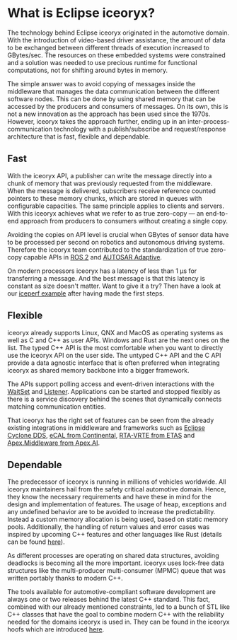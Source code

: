 # What is Eclipse iceoryx?

The technology behind Eclipse iceoryx originated in the automotive domain. With the introduction of video-based driver
assistance, the amount of data to be exchanged between different threads of execution increased to GBytes/sec. The
resources on these embedded systems were constrained and a solution was needed to use precious runtime for functional
computations, not for shifting around bytes in memory.

The simple answer was to avoid copying of messages inside the middleware that manages the data communication between
the different software nodes. This can be done by using shared memory that can be accessed by the producers and
consumers of messages. On its own, this is not a new innovation as the approach has been used since the 1970s.
However, iceoryx takes the approach further, ending up in an inter-process-communication technology with a
publish/subscribe and request/response architecture that is fast, flexible and dependable.

## Fast

With the iceoryx API, a publisher can write the message directly into a chunk of memory that was previously requested
from the middleware. When the message is delivered, subscribers receive reference counted pointers to these memory
chunks, which are stored in queues with configurable capacities. The same principle applies to clients and servers.
With this iceoryx achieves what we refer to as true zero-copy — an end-to-end approach from producers to consumers
without creating a single copy.

Avoiding the copies on API level is crucial when GBytes of sensor data have to be processed per second on robotics and
autonomous driving systems. Therefore the iceoryx team contributed to the standardization of true zero-copy capable
APIs in [ROS 2](https://www.ros.org/) and [AUTOSAR Adaptive](https://www.autosar.org/standards/adaptive-platform/).

On modern processors iceoryx has a latency of less than 1 µs for transferring a message. And the best message is that
this latency is constant as size doesn't matter. Want to give it a try? Then have a look at our
[iceperf example](../examples/iceperf.md) after having made the first steps.

## Flexible

iceoryx already supports Linux, QNX and MacOS as operating systems as well as C and C++ as user APIs. Windows and Rust
are the next ones on the list. The typed C++ API is the most comfortable when you want to directly use the iceoryx API
on the user side. The untyped C++ API and the C API provide a data agnostic interface that is often preferred when
integrating iceoryx as shared memory backbone into a bigger framework.

The APIs support polling access and event-driven interactions with the [WaitSet](overview.md#waitset) and
[Listener](overview.md#listener). Applications can be started and stopped flexibly as there is a service discovery
behind the scenes that dynamically connects matching communication entities.

That iceoryx has the right set of features can be seen from the already existing integrations in middleware and
frameworks such as [Eclipse Cyclone DDS](https://github.com/eclipse-cyclonedds/cyclonedds),
 [eCAL from Continental](https://continental.github.io/ecal/),
 [RTA-VRTE from ETAS](https://www.etas.com/en/products/rta-vrte.php) and
 [Apex.Middleware from Apex.AI](https://www.apex.ai/apex-middleware).

## Dependable

The predecessor of iceoryx is running in millions of vehicles worldwide. All iceoryx maintainers hail from the
safety critical automotive domain. Hence, they know the necessary requirements and have these in mind for the
design and implementation of features. The usage of heap, exceptions and any undefined behavior are to be avoided
to increase the predictability. Instead a custom memory allocation is being used, based on static memory pools.
Additionally, the handling of return values and error cases was inspired by upcoming C++ features and other
languages like Rust (details can be found
[here](../concepts/how-optional-and-error-values-are-returned-in-iceoryx.md)).

As different processes are operating on shared data structures, avoiding deadlocks is becoming all the more important.
iceoryx uses lock-free data structures like the multi-producer multi-consumer (MPMC) queue that was written portably
thanks to modern C++.

The tools available for automotive-compliant software development are always one or two releases behind the latest C++
standard. This fact, combined with our already mentioned constraints, led to a bunch of STL like C++ classes that have
the goal to combine modern C++ with the reliability needed for the domains iceoryx is used in. They can be found in
the iceoryx hoofs which are introduced [here](../advanced/iceoryx_hoofs.md).
